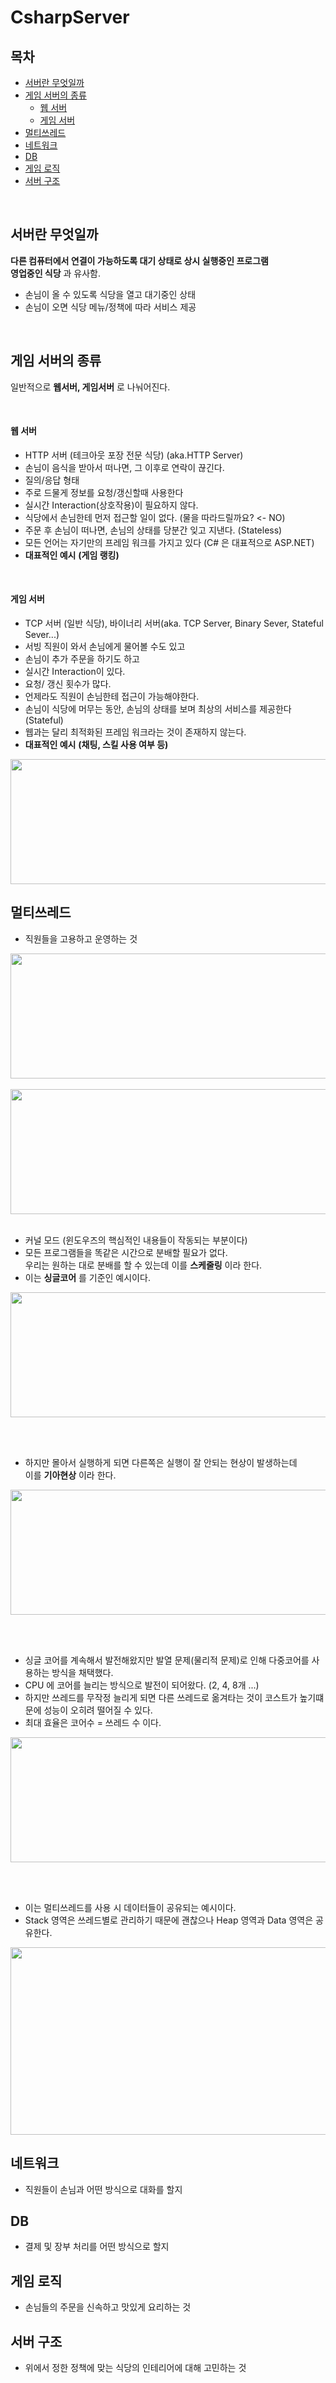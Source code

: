 # CsharpServer

## 목차
- [서버란 무엇일까](#서버란-무엇일까?)
- [게임 서버의 종류](#게임-서버의-종류)
  - [웹 서버](#웹-서버)
  - [게임 서버](#게임-서버)
- [멀티쓰레드](#멀티쓰레드)
- [네트워크](#네트워크)
- [DB](#DB)
- [게임 로직](#게임-로직)
- [서버 구조](#서버-구조)
<br/> 
  
## 서버란 무엇일까
__다른 컴퓨터에서 연결이 가능하도록 대기 상태로 상시 실행중인 프로그램__  
__영업중인 식당__ 과 유사함.
 - 손님이 올 수 있도록 식당을 열고 대기중인 상태
 - 손님이 오면 식당 메뉴/정책에 따라 서비스 제공

<br/> 

## 게임 서버의 종류
일반적으로 __웹서버, 게임서버__ 로 나눠어진다.

<br/> 

#### 웹 서버
- HTTP 서버 (테크아웃 포장 전문 식당) (aka.HTTP Server)  
- 손님이 음식을 받아서 떠나면, 그 이후로 연락이 끊긴다.
- 질의/응답 형태
- 주로 드물게 정보를 요청/갱신할때 사용한다
- 실시간 Interaction(상호작용)이 필요하지 않다.
- 식당에서 손님한테 먼저 접근할 일이 없다. (물을 따라드릴까요? <- NO)
- 주문 후 손님이 떠나면, 손님의 상태를 당분간 잊고 지낸다. (Stateless)
- 모든 언어는 자기만의 프레임 워크를 가지고 있다 (C# 은 대표적으로 ASP.NET)
- __대표적인 예시__ __(게임 랭킹)__

<br/> 

#### 게임 서버
- TCP 서버 (일반 식당), 바이너리 서버(aka. TCP Server, Binary Sever, Stateful Sever...)
- 서빙 직원이 와서 손님에게 물어볼 수도 있고
- 손님이 추가 주문을 하기도 하고
- 실시간 Interaction이 있다.
- 요청/ 갱신 횟수가 많다.
- 언제라도 직원이 손님한테 접근이 가능해야한다.
- 손님이 식당에 머무는 동안, 손님의 상태를 보며 최상의 서비스를 제공한다 (Stateful)
- 웹과는 달리 최적화된 프레임 워크라는 것이 존재하지 않는다.
- __대표적인 예시__ __(채팅, 스킬 사용 여부 등)__
 
<img src= "https://github.com/JiHyeokHeo/CsharpServer/assets/125938592/ca453f35-bdd3-49f8-833a-b9a568506ff3" width="600" height="200"/>

## 멀티쓰레드
- 직원들을 고용하고 운영하는 것

<img src= "https://github.com/JiHyeokHeo/CsharpServer/assets/125938592/c56b2846-292e-41bc-af61-a5947cbe5e0f" width="600" height="200"/>
<br/> <br/> 
<img src= "https://github.com/JiHyeokHeo/CsharpServer/assets/125938592/cf1d7d0e-25cc-4903-b0c2-4cbaa380e0ef" width="600" height="200"/>
<br/> <br/> 

- 커널 모드 (윈도우즈의 핵심적인 내용들이 작동되는 부분이다)
- 모든 프로그램들을 똑같은 시간으로 분배할 필요가 없다.  
  우리는 원하는 대로 분배를 할 수 있는데 이를 __스케줄링__ 이라 한다.
- 이는 __싱글코어__ 를 기준인 예시이다.
<img src= "https://github.com/JiHyeokHeo/CsharpServer/assets/125938592/6fa788df-992f-4920-ac41-6fd3fd19b752" width="600" height="200"/>
 
<br/> <br/> 

- 하지만 몰아서 실행하게 되면 다른쪽은 실행이 잘 안되는 현상이 발생하는데  
  이를 __기아현상__ 이라 한다.
<img src= "https://github.com/JiHyeokHeo/CsharpServer/assets/125938592/39eefddb-3d6a-4a01-be74-7fa8adfd6f7a" width="600" height="200"/>

<br/> <br/> 
- 싱글 코어를 계속해서 발전해왔지만 발열 문제(물리적 문제)로 인해 다중코어를 사용하는 방식을 채택했다.
- CPU 에 코어를 늘리는 방식으로 발전이 되어왔다. (2, 4, 8개 ...)
- 하지만 쓰레드를 무작정 늘리게 되면 다른 쓰레드로 옮겨타는 것이 코스트가 높기떄문에 성능이 오히려 떨어질 수 있다.
- 최대 효율은 코어수 = 쓰레드 수 이다.
<img src= "https://github.com/JiHyeokHeo/CsharpServer/assets/125938592/676ad5d0-d226-4bf9-bdc2-bc6e2736fb23" width="600" height="200"/>

<br/> <br/> 

- 이는 멀티쓰레드를 사용 시 데이터들이 공유되는 예시이다.
- Stack 영역은 쓰레드별로 관리하기 때문에 괜찮으나 Heap 영역과 Data 영역은 공유한다.
<img src= "https://github.com/JiHyeokHeo/CsharpServer/assets/125938592/c02ccc4f-0feb-444b-b384-5149800329a5" width="600" height="300"/>


## 네트워크
- 직원들이 손님과 어떤 방식으로 대화를 할지

## DB
- 결제 및 장부 처리를 어떤 방식으로 할지

## 게임 로직
- 손님들의 주문을 신속하고 맛있게 요리하는 것

## 서버 구조
- 위에서 정한 정책에 맞는 식당의 인테리어에 대해 고민하는 것
